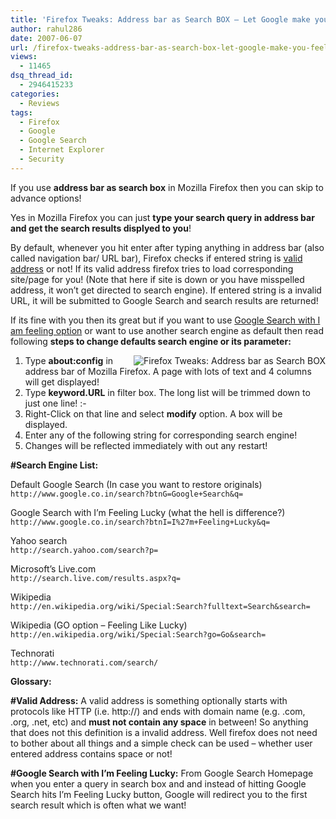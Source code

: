 ```yaml
---
title: 'Firefox Tweaks: Address bar as Search BOX – Let Google make you feel Lucky!'
author: rahul286
date: 2007-06-07
url: /firefox-tweaks-address-bar-as-search-box-let-google-make-you-feel-lucky/
views:
  - 11465
dsq_thread_id:
  - 2946415233
categories:
  - Reviews
tags:
  - Firefox
  - Google
  - Google Search
  - Internet Explorer
  - Security
---
```

If you use **address bar as search box** in Mozilla Firefox then you can skip to advance options!

Yes in Mozilla Firefox you can just **type your search query in address bar and get the search results displyed to you**!

By default, whenever you hit enter after typing anything in address bar (also called navigation bar/ URL bar), Firefox checks if entered string is [valid address][1] or not! If its valid address firefox tries to load corresponding site/page for you! (Note that here if site is down or you have misspelled address, it won&#8217;t get directed to search engine). If entered string is a invalid URL, it will be submitted to Google Search and search results are returned!

If its fine with you then its great but if you want to use [Google Search with I am feeling option][2] or want to use another search engine as default then read following **steps to change defaults search engine or its parameter:**

<a href="http://cdn.devilsworkshop.org/files/2007/06/address-bar-as-serach-box-devilworkshoporg.JPG" title="Click here for fullscreen Image" target="_blank"><img class="wp-image-51511" src="http://cdn.devilsworkshop.org/files/2007/06/address-bar-as-serach-box-devilworkshoporg.thumbnail.JPG" style="float: right" alt="Firefox Tweaks: Address bar as Search BOX" /></a>

  1. Type **about:config** in address bar of Mozilla Firefox. A page with lots of text and 4 columns will get displayed!
  2. Type **keyword.URL** in filter box. The long list will be trimmed down to just one line! <img src="http://devilsworkshop.org/wp-includes/images/smilies/simple-smile.png" alt=":-)" class="wp-smiley" style="height: 1em; max-height: 1em;" />
  3. Right-Click on that line and select **modify** option. A box will be displayed.
  4. Enter any of the following string for corresponding search engine!
  5. Changes will be reflected immediately with out any restart!

**#Search Engine List:**

Default Google Search (In case you want to restore originals)  
`http://www.google.co.in/search?btnG=Google+Search&q=`

Google Search with I&#8217;m Feeling Lucky (what the hell is difference?)  
`http://www.google.co.in/search?btnI=I%27m+Feeling+Lucky&q=`

Yahoo search  
`http://search.yahoo.com/search?p=`

Microsoft&#8217;s Live.com  
`http://search.live.com/results.aspx?q=`

Wikipedia  
`http://en.wikipedia.org/wiki/Special:Search?fulltext=Search&search=`

Wikipedia (GO option &#8211; Feeling Like Lucky)  
`http://en.wikipedia.org/wiki/Special:Search?go=Go&search=`

Technorati  
`http://www.technorati.com/search/`

**Glossary:**

**<a title="VALID_ADDRESS" name="VALID_ADDRESS"></a>#Valid Address:** A valid address is something optionally starts with protocols like HTTP (i.e. http://) and ends with domain name (e.g. .com, .org, .net, etc) and **must not contain any space** in between! So anything that does not this definition is a invalid address. Well firefox does not need to bother about all things and a simple check can be used &#8211; whether user entered address contains space or not!

**<a title="GOOGLE_LUCKY" name="GOOGLE_LUCKY"></a>#Google Search with I&#8217;m Feeling Lucky:** From Google Search Homepage when you enter a query in search box and and instead of hitting Google Search hits I&#8217;m Feeling Lucky button, Google will redirect you to the first search result which is often what we want!

 [1]: #VALID_ADDRESS "What makes an address valid?"
 [2]: #GOOGLE_LUCKY "What is Google Seacrh with I'm Feeling Lucky option?"
